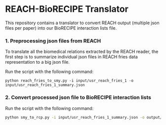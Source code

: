 # REACH-BioRECIPE Translator

This repository contains a translator to convert REACH output (multiple json files per paper) into our BioRECIPE interaction lists file. 

### 1. Preprocessing json files from REACH 

To translate all the biomedical relations extracted by the REACH reader, the first step is to summarize individual json files in REACH fries data representation to a big json file.

Run the script with the following command:

```
python reach_fries_to_smy.py -i input/usr_reach_fries_1 -o input/usr_reach_fries_1_summary.json
```

### 2. Convert processed json file to BioRECIPE interaction lists

Run the script with the following command:

```bash
python smy_to_rcp.py -i input/usr_reach_fries_1_summary.json -o output/usr_reach_fries_1_interactions.xlsx
```

